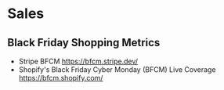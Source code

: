 # Sales

## Black Friday Shopping Metrics
- Stripe BFCM https://bfcm.stripe.dev/
- Shopify's Black Friday Cyber Monday (BFCM) Live Coverage https://bfcm.shopify.com/

